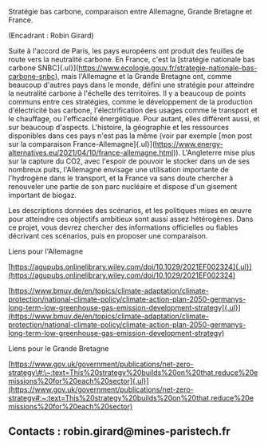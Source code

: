 Stratégie bas carbone, comparaison entre Allemagne, Grande Bretagne et
France.

(Encadrant : Robin Girard)

Suite à l'accord de Paris, les pays européens ont produit des feuilles
de route vers la neutralité carbone. En France, c'est la [stratégie
nationale bas carbone
SNBC]{.ul}](https://www.ecologie.gouv.fr/strategie-nationale-bas-carbone-snbc),
mais l'Allemagne et la Grande Bretagne ont, comme beaucoup d'autres pays
dans le monde, défini une stratégie pour atteindre la neutralité carbone
à l'échelle des territoires. Il y a beaucoup de points communs entre ces
stratégies, comme le développement de la production d'électricité bas
carbone, l'électrification des usages comme le transport et le
chauffage, ou l'efficacité énergétique. Pour autant, elles diffèrent
aussi, et sur beaucoup d'aspects. L'histoire, la géographie et les
ressources disponibles dans ces pays n'est pas la même (voir par exemple
[mon post sur la comparaison
France-Allemagne]{.ul}](https://www.energy-alternatives.eu/2021/04/10/france-allemagne.html)).
L'Angleterre mise plus sur la capture du CO2, avec l'espoir de pouvoir
le stocker dans un de ses nombreux puits, l'Allemagne envisage une
utilisation importante de l'hydrogène dans le transport, et la France va
sans doute chercher à renouveler une partie de son parc nucléaire et
dispose d'un gisement important de biogaz.

Les descriptions données des scénarios, et les politiques mises en œuvre
pour atteindre ces objectifs ambitieux sont aussi assez hétérogènes.
Dans ce projet, vous devrez chercher des informations officielles ou
fiables décrivant ces scénarios, puis en proposer une comparaison.

Liens pour l'Allemagne

[https://agupubs.onlinelibrary.wiley.com/doi/10.1029/2021EF002324]{.ul}](https://agupubs.onlinelibrary.wiley.com/doi/10.1029/2021EF002324)

[https://www.bmuv.de/en/topics/climate-adaptation/climate-protection/national-climate-policy/climate-action-plan-2050-germanys-long-term-low-greenhouse-gas-emission-development-strategy]{.ul}](https://www.bmuv.de/en/topics/climate-adaptation/climate-protection/national-climate-policy/climate-action-plan-2050-germanys-long-term-low-greenhouse-gas-emission-development-strategy)

Liens pour le Grande Bretagne

[https://www.gov.uk/government/publications/net-zero-strategy\#:\~:text=This%20strategy%20builds%20on%20that,reduce%20emissions%20for%20each%20sector]{.ul}](https://www.gov.uk/government/publications/net-zero-strategy#:~:text=This%20strategy%20builds%20on%20that,reduce%20emissions%20for%20each%20sector)

## Contacts : robin.girard\@mines-paristech.fr
